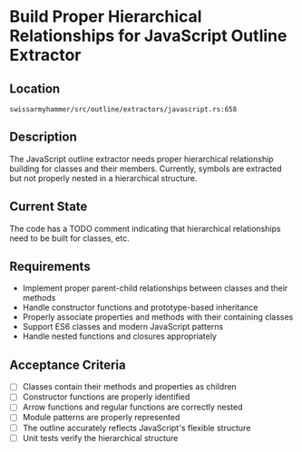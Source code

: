 # Build Proper Hierarchical Relationships for JavaScript Outline Extractor

## Location
`swissarmyhammer/src/outline/extractors/javascript.rs:658`

## Description
The JavaScript outline extractor needs proper hierarchical relationship building for classes and their members. Currently, symbols are extracted but not properly nested in a hierarchical structure.

## Current State
The code has a TODO comment indicating that hierarchical relationships need to be built for classes, etc.

## Requirements
- Implement proper parent-child relationships between classes and their methods
- Handle constructor functions and prototype-based inheritance
- Properly associate properties and methods with their containing classes
- Support ES6 classes and modern JavaScript patterns
- Handle nested functions and closures appropriately

## Acceptance Criteria
- [ ] Classes contain their methods and properties as children
- [ ] Constructor functions are properly identified
- [ ] Arrow functions and regular functions are correctly nested
- [ ] Module patterns are properly represented
- [ ] The outline accurately reflects JavaScript's flexible structure
- [ ] Unit tests verify the hierarchical structure
